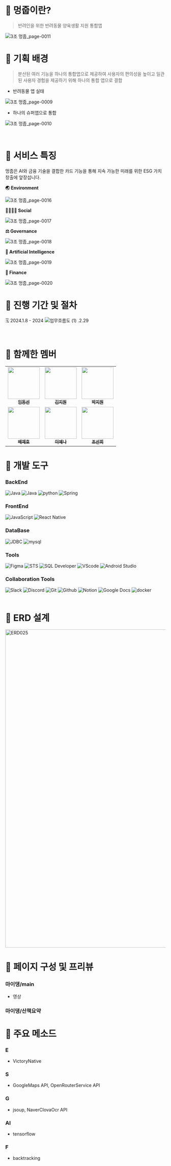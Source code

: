 # 🐶 멍줍이란?

> 반려인을 위한 반려동물 양육생활 지원 통합앱
 
 ![3조 멍줍_page-0011](https://github.com/shinhan3/project3/assets/141472393/db238cd7-72e9-4018-835c-e87dd476daee)
<br/>

# 🐶 기획 배경

> 분산된 여러 기능을 하나의 통합앱으로 제공하여 사용자의 편의성을 높이고 일관된 사용자 경험을 제공하기 위해 하나의 통합 앱으로 결합



- 반려동물 앱 실태
  
![3조 멍줍_page-0009](https://github.com/shinhan3/project3/assets/141472393/554f7c73-12ae-4227-a5ce-132485de8c6f)

- 하나의 슈퍼앱으로 통합
  
![3조 멍줍_page-0010](https://github.com/shinhan3/project3/assets/141472393/bb7ea9f8-8717-4c88-ab9e-746c897fb90b)



<br/>


# 🐶 서비스 특징

<p>
멍줍은 AI와 금융 기술을 결합한 카드 기능을 통해 지속 가능한 미래를 위한 ESG 가치 창출에 앞장섭니다.
</p>

**🌏 Environment**

![3조 멍줍_page-0016](https://github.com/shinhan3/project3/assets/141472393/959dcafb-d16a-4795-a1dd-edf756d41dbf)
    <br/>
    
**👨‍👩‍👧‍👦 Social**

![3조 멍줍_page-0017](https://github.com/shinhan3/project3/assets/141472393/5c73e6ca-51df-4780-9afb-2eea1067d629)
    <br/>
    
**⚖ Governance**

![3조 멍줍_page-0018](https://github.com/shinhan3/project3/assets/141472393/7394c24e-6b74-4115-bbdf-6125731e481d)
    <br/>

**🤖 Artificial Intelligence**

![3조 멍줍_page-0019](https://github.com/shinhan3/project3/assets/141472393/01f1f4e8-1a17-4f8a-9af9-600c8582e207)
    <br/>


**💸 Finance**

![3조 멍줍_page-0020](https://github.com/shinhan3/project3/assets/141472393/fcbe84bf-9cef-4ca3-ae46-086f145444a2)
    <br/>
  
  
# 🐶 진행 기간 및 절차
🗓️ 2024.1.8 - 2024
![업무흐름도 (1)](https://github.com/shinhan3/project3/assets/141472393/c65afd0f-c734-4cf2-bede-d7a18ea42aca)
.2.29

<br/>

# 🐶 함께한 멤버
<table>
  <tbody>
    <tr>
      <td align="center"><a href="https://github.com/limdongsun0814">
       <img src="https://github.com/shinhan3/project3/assets/118763659/5ab9178b-6c1c-46c2-b414-253112a39d63" width="100px;" alt=""/><br /><sub><b>임동선</b></sub></a><br /></td>
      <td align="center"><a href="https://github.com/wldnjsrla1324"><img src="https://github.com/shinhan3/project3/assets/118763659/aabb3b26-7b37-4358-bc21-a18033a1aa2d" width="100px;" alt=""/><br /><sub><b>김지원</b></sub></a><br /></td>
      <td align="center"><a href="https://github.com/wldnjs127"><img src="https://github.com/shinhan3/project3/assets/118763659/87deb8bb-cc10-4a4f-8ebc-cbdf325a25a1" width="100px;" alt=""/><br /><sub><b>박지원</b></sub></a><br /></td><tr/>
      <td align="center"><a href="https://github.com/rudtnrdid123"><img src="https://github.com/shinhan3/project3/assets/118763659/5566d2a8-d599-4063-8a9b-79dded8e4b6b" width="100px;" alt=""/><br /><sub><b>배재호</b></sub></a><br /></td>
      <td align="center"><a href="https://github.com/aeyena"><img src="https://github.com/shinhan3/project3/assets/118763659/cabaed66-074a-46c3-a375-19190d29508b" width="100px;" alt=""/><br /><sub><b>이예나</b></sub></a><br /></td>
      <td align="center"><a href="https://github.com/sunhcho227"><img src="https://github.com/changi123/9dorak/assets/77386337/b2b663b7-27a3-4ae4-85eb-97eb5a33ea42" width="100px;" alt=""/><br /><sub><b>조선희</b></sub></a><br /></td>
    </tr>
  </tbody>
</table>

# 🐶 개발 도구
### BackEnd
<div>
  <img alt="Java" src ="https://img.shields.io/badge/Java-0769AD.svg?&style=for-the-badge&logo=Spring&logoColor=white"/>
  <img alt="Java" src ="https://img.shields.io/badge/Java-0769AD.svg?&style=for-the-badge&logo=Spring&logoColor=white"/>
  <img alt="python" src ="https://img.shields.io/badge/python-3670A0?style=for-the-badge&logo=python&logoColor=ffdd54"/>
  <img alt="Spring" src ="https://img.shields.io/badge/Spring-6DB33F.svg?&style=for-the-badge&logo=Spring&logoColor=white"/>
</div>

### FrontEnd
<div>
  <img alt="JavaScript" src ="https://img.shields.io/badge/JavaScriipt-F7DF1E.svg?&style=for-the-badge&logo=JavaScript&logoColor=black"/>
  <img alt="React Native" src ="https://img.shields.io/badge/react_native-%2320232a.svg?style=for-the-badge&logo=react&logoColor=%2361DAFB"/>
</div>

### DataBase
<div>
  <img alt="JDBC" src ="https://img.shields.io/badge/JDBC-B8DBE4.svg?&style=for-the-badge&logo=Databricks&logoColor=black"/>
  <img alt="mysql" src="https://img.shields.io/badge/mysql-4479A1.svg?style=for-the-badge&logo=mysql&logoColor=white"/> 
</div>

### Tools
<div>
 
  <img alt="Figma" src ="https://img.shields.io/badge/Figma-F24E1E.svg?&style=for-the-badge&logo=Figma&logoColor=white"/>
  <img alt="STS" src ="https://img.shields.io/badge/STS-6DB33F.svg?&style=for-the-badge&logo=Spring&logoColor=white"/>
  <img alt="SQL Developer" src ="https://img.shields.io/badge/SQL Developer-2AB1AC.svg?&style=for-the-badge&logo=Databricks&logoColor=white"/>
  <img alt="VScode" src ="https://img.shields.io/badge/Visual%20Studio%20Code-0078d7.svg?style=for-the-badge&logo=visual-studio-code&logoColor=white"/>
  <img alt="Android Studio" src ="https://img.shields.io/badge/android%20studio-346ac1?style=for-the-badge&logo=android%20studio&logoColor=white"/>
  
</div>


### Collaboration Tools
<div>
  <img alt="Slack" src ="https://img.shields.io/badge/Slack-4A154B.svg?&style=for-the-badge&logo=Slack&logoColor=white"/>
  <img alt="Discord" src ="https://img.shields.io/badge/Discord-5865F2.svg?&style=for-the-badge&logo=Discord&logoColor=white"/>
  <img alt="Git" src ="https://img.shields.io/badge/Git-F05032.svg?&style=for-the-badge&logo=Git&logoColor=white"/>
  <img alt="Github" src ="https://img.shields.io/badge/Github-181717.svg?&style=for-the-badge&logo=Github&logoColor=white"/>
  <img alt="Notion" src ="https://img.shields.io/badge/Notion-000000.svg?&style=for-the-badge&logo=Notion&logoColor=white"/>
  <img alt="Google Docs" src ="https://img.shields.io/badge/Google Docs-4285F4.svg?&style=for-the-badge&logo=Google Docs&logoColor=white"/>
  <img alt="docker" src="https://img.shields.io/badge/Docker-2496ED?style=for-the-badge&logo=Docker&logoColor=white"/>
</div>

<br/>

# 🐶 ERD 설계
<img width="1000" alt="ERD025" src="https://github.com/limdongsun0814/4shinhan/assets/89927567/649f50d2-1a4a-48cf-b892-3904fbca2aa4">

# 🐶 페이지 구성 및 프리뷰
### 마이댕/main
- 영상
### 마이댕/산책요약

# 🐶 주요 메소드
### E
- VictoryNative
### S
- GoogleMaps API, OpenRouterService API
### G
- jsoup, NaverClovaOcr API
### AI
- tensorflow
### F
- backtracking

